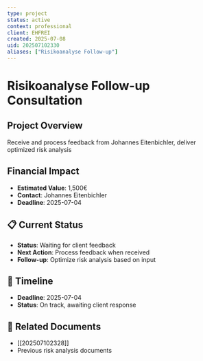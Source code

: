 ```yaml
---
type: project
status: active
context: professional
client: EHFREI
created: 2025-07-08
uid: 202507102330
aliases: ["Risikoanalyse Follow-up"]
---
```



# Risikoanalyse Follow-up Consultation

## Project Overview
Receive and process feedback from Johannes Eitenbichler, deliver optimized risk analysis

## Financial Impact
- **Estimated Value**: 1,500€
- **Contact**: Johannes Eitenbichler
- **Deadline**: 2025-07-04

## 📋 Current Status
- **Status**: Waiting for client feedback
- **Next Action**: Process feedback when received
- **Follow-up**: Optimize risk analysis based on input

## 📅 Timeline
- **Deadline**: 2025-07-04
- **Status**: On track, awaiting client response

## 📄 Related Documents
- [[202507102328]]
- Previous risk analysis documents